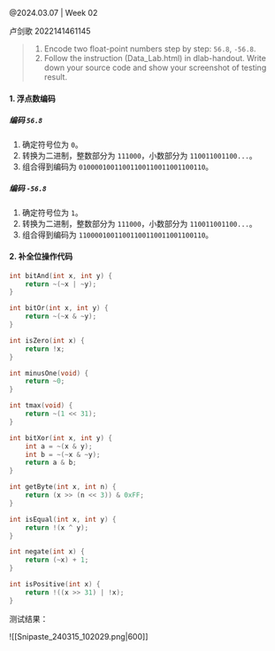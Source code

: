 @2024.03.07 | Week 02

卢剑歌 2022141461145

> 1. Encode two float-point numbers step by step: `56.8`, `-56.8`.
> 2. Follow the instruction (Data_Lab.html) in dlab-handout. Write down your source code and show your screenshot of testing result.

#### 1. 浮点数编码

##### 编码 `56.8`

1. 确定符号位为 `0`。
2. 转换为二进制，整数部分为 `111000`，小数部分为 `110011001100...`。
3. 组合得到编码为 `01000010011001100110011001100110`。

##### 编码 `-56.8`

1. 确定符号位为 `1`。
2. 转换为二进制，整数部分为 `111000`，小数部分为 `110011001100...`。
3. 组合得到编码为 `11000010011001100110011001100110`。

#### 2. 补全位操作代码

```c
int bitAnd(int x, int y) {
    return ~(~x | ~y);
}
```

```c
int bitOr(int x, int y) {
    return ~(~x & ~y);
}
```

```c
int isZero(int x) {
    return !x;
}
```

```c
int minusOne(void) {
    return ~0;
}
```

```c
int tmax(void) {
    return ~(1 << 31);
}
```

```c
int bitXor(int x, int y) {
    int a = ~(x & y);
    int b = ~(~x & ~y);
    return a & b;
}
```

```c
int getByte(int x, int n) {
    return (x >> (n << 3)) & 0xFF;
}
```

```c
int isEqual(int x, int y) {
    return !(x ^ y);
}
```

```c
int negate(int x) {
    return (~x) + 1;
}
```

```c
int isPositive(int x) {
    return !((x >> 31) | !x);
}
```

测试结果：

![[Snipaste_240315_102029.png|600]]